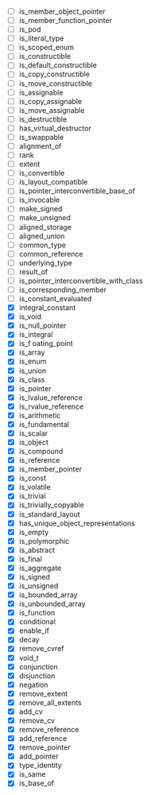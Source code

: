  - [ ] is_member_object_pointer
 - [ ] is_member_function_pointer
 - [ ] is_pod
 - [ ] is_literal_type
 - [ ] is_scoped_enum
 - [ ] is_constructible
 - [ ] is_default_constructible
 - [ ] is_copy_constructible
 - [ ] is_move_constructible
 - [ ] is_assignable
 - [ ] is_copy_assignable
 - [ ] is_move_assignable
 - [ ] is_destructible
 - [ ] has_virtual_destructor
 - [ ] is_swappable
 - [ ] alignment_of
 - [ ] rank
 - [ ] extent
 - [ ] is_convertible
 - [ ] is_layout_compatible
 - [ ] is_pointer_interconvertible_base_of
 - [ ] is_invocable
 - [ ] make_signed
 - [ ] make_unsigned
 - [ ] aligned_storage
 - [ ] aligned_union
 - [ ] common_type
 - [ ] common_reference
 - [ ] underlying_type
 - [ ] result_of
 - [ ] is_pointer_interconvertible_with_class
 - [ ] is_corresponding_member
 - [ ] is_constant_evaluated
 - [X] integral_constant
 - [X] is_void
 - [X] is_null_pointer
 - [X] is_integral
 - [X] is_f oating_point
 - [X] is_array
 - [X] is_enum
 - [X] is_union
 - [X] is_class
 - [X] is_pointer
 - [X] is_lvalue_reference
 - [X] is_rvalue_reference
 - [X] is_arithmetic
 - [X] is_fundamental
 - [X] is_scalar
 - [X] is_object
 - [X] is_compound
 - [X] is_reference
 - [X] is_member_pointer
 - [X] is_const
 - [X] is_volatile
 - [X] is_trivial
 - [X] is_trivially_copyable
 - [X] is_standard_layout
 - [X] has_unique_object_representations
 - [X] is_empty
 - [X] is_polymorphic
 - [X] is_abstract
 - [X] is_final
 - [X] is_aggregate
 - [X] is_signed
 - [X] is_unsigned
 - [X] is_bounded_array
 - [X] is_unbounded_array
 - [X] is_function
 - [X] conditional
 - [X] enable_if
 - [X] decay
 - [X] remove_cvref
 - [X] void_t
 - [X] conjunction
 - [X] disjunction
 - [X] negation
 - [X] remove_extent
 - [X] remove_all_extents
 - [X] add_cv
 - [X] remove_cv
 - [X] remove_reference
 - [X] add_reference
 - [X] remove_pointer
 - [X] add_pointer
 - [X] type_identity
 - [X] is_same
 - [X] is_base_of
